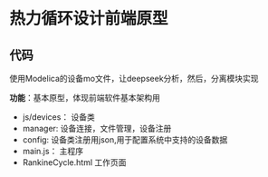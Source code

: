 # 热力循环设计前端原型

## 代码

使用Modelica的设备mo文件，让deepseek分析，然后，分离模块实现

**功能**：基本原型，体现前端软件基本架构用

* js/devices： 设备类
* manager:   设备连接，文件管理，设备注册
* config:  设备类注册用json,用于配置系统中支持的设备数据
* main.js： 主程序
* RankineCycle.html 工作页面